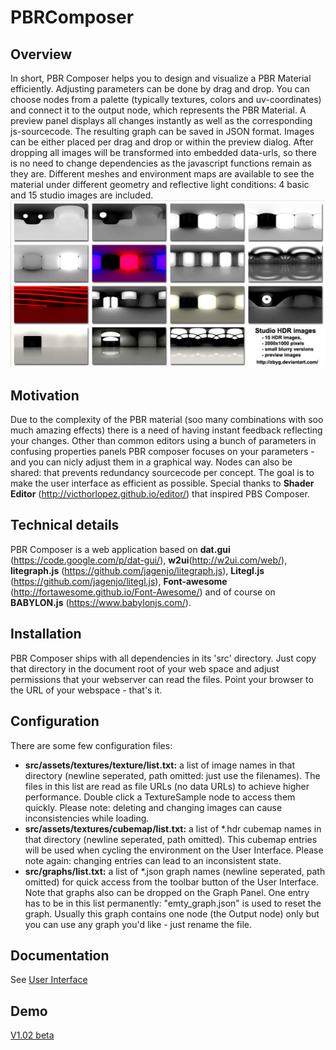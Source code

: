 # PBRComposer
## Overview
In short, PBR Composer helps you to design and visualize a PBR Material efficiently. Adjusting parameters can be done by drag and drop. You can choose nodes from a palette (typically textures, colors and uv-coordinates) and connect it to the output node, which represents the PBR Material. A preview panel displays all changes instantly as well as the corresponding js-sourcecode. The resulting graph can be saved in JSON format. Images can be either placed per drag and drop or within the preview dialog. After dropping all images will be transformed into embedded data-urls, so there is no need to change dependencies as the javascript functions remain as they are. Different meshes and environment maps are available to see the material under different geometry and reflective light conditions: 4 basic and 15 studio images are included.
![strudioHDR](doc/images/studio_hdr.jpg)

## Motivation
Due to the complexity of the PBR material (soo many combinations with soo much amazing effects) there is a need of having instant feedback reflecting your changes. Other than common editors using a bunch of parameters in confusing properties panels PBR composer focuses on your parameters - and you can nicly adjust them in a graphical way. Nodes can also be shared: that prevents redundancy sourcecode per concept. The goal is to make the user interface as efficient as possible. Special thanks to **Shader Editor** (http://victhorlopez.github.io/editor/) that inspired PBS Composer.
## Technical details
PBR Composer is a web application based on **dat.gui** (https://code.google.com/p/dat-gui/), **w2ui**(http://w2ui.com/web/), **litegraph.js** (https://github.com/jagenjo/litegraph.js), **Litegl.js** (https://github.com/jagenjo/litegl.js), **Font-awesome** (http://fortawesome.github.io/Font-Awesome/) and of course on **BABYLON.js** (https://www.babylonjs.com/). 
## Installation
PBR Composer ships with all dependencies in its 'src' directory. Just copy that directory in the document root of your web space and adjust permissions that your webserver can read the files. Point your browser to the URL of your webspace - that's it.
## Configuration
There are some few configuration files:
* **src/assets/textures/texture/list.txt:** a list of image names in that directory (newline seperated, path omitted: just use the filenames). The files in this list are read as file URLs (no data URLs) to achieve higher performance. Double click a TextureSample node to access them quickly. Please note: deleting and changing images can cause inconsistencies while loading.
* **src/assets/textures/cubemap/list.txt:** a list of *.hdr cubemap names in that directory (newline seperated, path omitted). This cubemap entries will be used when cycling the environment on the User Interface. Please note again: changing entries can lead to an inconsistent state.
* **src/graphs/list.txt:** a list of *.json graph names (newline seperated, path omitted) for quick access from the toolbar button of the User Interface. Note that graphs also can be dropped on the Graph Panel. One entry has to be in this list permanently: "emty_graph.json" is used to reset the graph. Usually this graph contains one node (the Output node) only but you can use any graph you'd like - just rename the file.
## Documentation
See [User Interface](doc/README.md)
## Demo
[V1.02 beta](http://johann.langhofer.net/PBRComposer)
